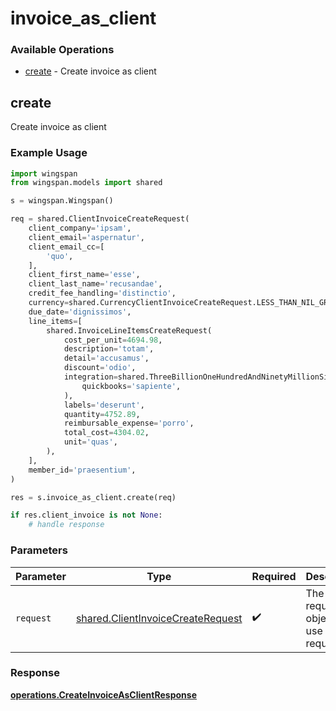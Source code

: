 # invoice_as_client

### Available Operations

* [create](#create) - Create invoice as client

## create

Create invoice as client

### Example Usage

```python
import wingspan
from wingspan.models import shared

s = wingspan.Wingspan()

req = shared.ClientInvoiceCreateRequest(
    client_company='ipsam',
    client_email='aspernatur',
    client_email_cc=[
        'quo',
    ],
    client_first_name='esse',
    client_last_name='recusandae',
    credit_fee_handling='distinctio',
    currency=shared.CurrencyClientInvoiceCreateRequest.LESS_THAN_NIL_GREATER_THAN_,
    due_date='dignissimos',
    line_items=[
        shared.InvoiceLineItemsCreateRequest(
            cost_per_unit=4694.98,
            description='totam',
            detail='accusamus',
            discount='odio',
            integration=shared.ThreeBillionOneHundredAndNinetyMillionSixHundredAndEightyFiveThousandEightHundredAndThirtyTwoa4970525ea5b0803efff0b36a0202062e1fd8a0bc187acbe156461(
                quickbooks='sapiente',
            ),
            labels='deserunt',
            quantity=4752.89,
            reimbursable_expense='porro',
            total_cost=4304.02,
            unit='quas',
        ),
    ],
    member_id='praesentium',
)

res = s.invoice_as_client.create(req)

if res.client_invoice is not None:
    # handle response
```

### Parameters

| Parameter                                                                              | Type                                                                                   | Required                                                                               | Description                                                                            |
| -------------------------------------------------------------------------------------- | -------------------------------------------------------------------------------------- | -------------------------------------------------------------------------------------- | -------------------------------------------------------------------------------------- |
| `request`                                                                              | [shared.ClientInvoiceCreateRequest](../../models/shared/clientinvoicecreaterequest.md) | :heavy_check_mark:                                                                     | The request object to use for the request.                                             |


### Response

**[operations.CreateInvoiceAsClientResponse](../../models/operations/createinvoiceasclientresponse.md)**

